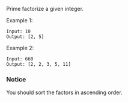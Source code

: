 Prime factorize a given integer.

Example 1:
```
Input: 10
Output: [2, 5]
```
Example 2:
```
Input: 660
Output: [2, 2, 3, 5, 11]
```
### Notice
You should sort the factors in ascending order.
